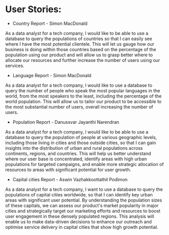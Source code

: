 # User Stories:

- Country Report - Simon MacDonald

As a data analyst for a tech company, I would like to be able to use a database to query the populations of countries so that I can easily see where I have the most potential clientele. This will let us gauge how our business is doing within those countries based on the percentage of the population using our product and will allow us to grasp better where to allocate our resources and further increase the number of users using our services.

- Language Report - Simon MacDonald

As a data analyst for a tech company, I would like to use a database to query the number of people who speak the most popular languages in the world, from the most speakers to the least, including the percentage of the world population. This will allow us to tailor our product to be accessible to the most substantial number of users, overall increasing the number of users. 

- Population Report - Danussvar Jayanthi Narendran

As a data analyst for a tech company, I would like to be able to use a database to query the population of people at various geographic levels, including those living in cities and those outside cities, so that I can gain insights into the distribution of urban and rural populations across continents, regions, and countries. This will help us better understand where our user base is concentrated, identify areas with high urban populations for targeted campaigns, and enable more strategic allocation of resources to areas with significant potential for user growth.

- Capital cities Report - Aswin Vazhakkoottathil Podimon

As a data analyst for a tech company, I want to use a database to query the populations of capital cities worldwide, so that I can identify key urban areas with significant user potential. By understanding the population sizes of these capitals, we can assess our product's market popularity in major cities and strategically target our marketing efforts and resources to boost user engagement in these densely populated regions. This analysis will enable us to make data-driven decisions to enhance our outreach and optimise service delivery in capital cities that show high growth potential.